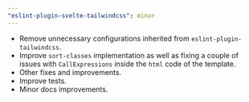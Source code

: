 ```yaml
---
"eslint-plugin-svelte-tailwindcss": minor
---
```


- Remove unnecessary configurations inherited from `eslint-plugin-tailwindcss`.
- Improve `sort-classes` implementation as well as fixing a couple of issues
  with `CallExpressions` inside the `html` code of the template.
- Other fixes and improvements.
- Improve tests.
- Minor docs improvements.
